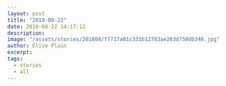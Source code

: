 ```yaml
---
layout: post
title: "2018-08-22"
date: 2018-08-22 14:17:12
description: 
image: "/assets/stories/201808/f7717a01c331b12783ae263d750db346.jpg"
author: Elise Plain
excerpt: 
tags: 
  - stories
  - all
---
```



<p></p>
